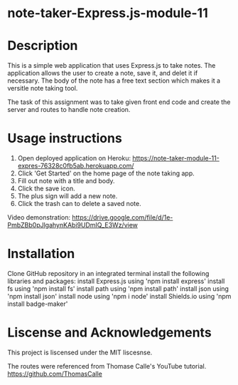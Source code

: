 # note-taker-Express.js-module-11

# Description 
This is a simple web application that uses Express.js to take notes. The application allows the user to create a note, save it, and delet it if necessary. The body of the note has a free text section which makes it a versitle note taking tool. 

The task of this assignment was to take given front end code and create the server and routes to handle note creation. 

# Usage instructions
1. Open deployed application on Heroku: https://note-taker-module-11-expres-76328c0fb5ab.herokuapp.com/
2. Click 'Get Started' on the home page of the note taking app.
3. Fill out note with a title and body. 
4. Click the save icon.
5. The plus sign will add a new note. 
6. Click the trash can to delete a saved note. 

Video demonstration: https://drive.google.com/file/d/1e-PmbZBb0pJlgahynKAbi9UDmIQ_E3Wz/view

# Installation
Clone GitHub repository
in an integrated terminal install the following libraries and packages:
install Express.js using 'npm install express'
install fs using 'npm install fs'
install path using 'npm install path'
install json using 'npm install json'
install node using 'npm i node'
install Shields.io using 'npm install badge-maker'

# Liscense and Acknowledgements 
This project is liscensed under the MIT liscesnse. 

The routes were referenced from Thomase Calle's YouTube tutorial. https://github.com/ThomasCalle
